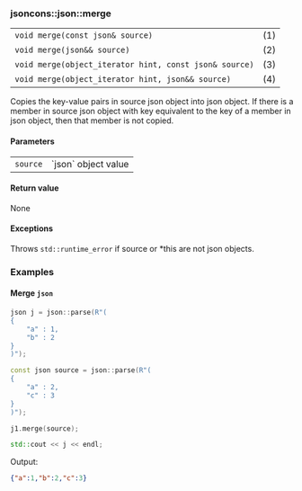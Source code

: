 ### jsoncons::json::merge

<table>
  <tr>
    <td><code>void merge(const json& source)</code></td>
    <td>(1)</td> 
  </tr>
  <tr>
    <td><code>void merge(json&& source)</code></td>
    <td>(2)</td> 
  </tr>
  <tr>
    <td><code>void merge(object_iterator hint, const json& source)</code></td>
    <td>(3)</td> 
  </tr>
  <tr>
    <td><code>void merge(object_iterator hint, json&& source)</code></td>
    <td>(4)</td> 
  </tr>
</table>

Copies the key-value pairs in source json object into json object. If there is a member in source json object with key equivalent to the key of a member in json object, 
then that member is not copied. 

#### Parameters

<table>
  <tr>
    <td><code>source</code></td>
    <td>`json` object value</td> 
  </tr>
</table>

#### Return value

None

#### Exceptions

Throws `std::runtime_error` if source or *this are not json objects.

### Examples

#### Merge `json`

```c++
json j = json::parse(R"(
{
    "a" : 1,
    "b" : 2
}
)");

const json source = json::parse(R"(
{
    "a" : 2,
    "c" : 3
}
)");

j1.merge(source);

std::cout << j << endl;
```
Output:

```json
{"a":1,"b":2,"c":3}
```

